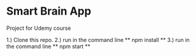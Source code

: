 # Smart Brain App
Project for Udemy course

1.) Clone this repo.
2.) run in the command line ** npm install **
3.) run in the command line ** npm start **
